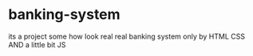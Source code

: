 # banking-system
its a project some how look real real banking system only by HTML CSS AND a little bit JS
